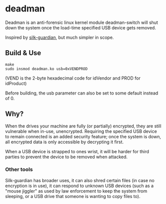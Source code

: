 # deadman
Deadman is an anti-forensic linux kernel module deadman-switch will shut down the system once the load-time specified USB device gets removed.

Inspired by [silk-guardian](https://github.com/pepa65/silk-guardian.git), but much simpler in scope.

## Build & Use

```shell
make
sudo insmod deadman.ko usb=0xVENDPROD
```
(VEND is the 2-byte hexadecimal code for idVendor and PROD for idProduct)

Before building, the usb parameter can also be set to some default instead of 0.

## Why?

When the drives your machine are fully (or partially) encrypted, they are still vulnerable when in-use, unencrypted. Requiring the specified USB device to remain connected is an added security feature; once the system is down, all encrypted data is only accessible by decrypting it first.

When a USB device is strapped to ones wrist, it will be harder for third parties to prevent the device to be removed when attacked.

### Other tools

Silk-guardian has broader uses, it can also shred certain files (in case no encryption is in use), it can respond to unknown USB devices (such as a "mouse jiggler" as used by law enforcement to keep the system from sleeping, or a USB drive that someone is wanting to copy files to).

